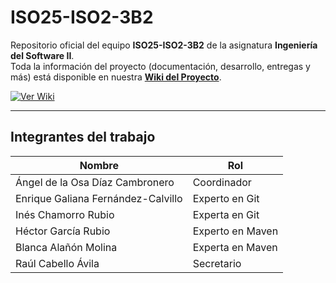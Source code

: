 # ISO25-ISO2-3B2

Repositorio oficial del equipo **ISO25-ISO2-3B2** de la asignatura **Ingeniería del Software II**.  
Toda la información del proyecto (documentación, desarrollo, entregas y más) está disponible en nuestra **[Wiki del Proyecto](https://github.com/Anexosx/ISO25-ISO2-3b2/wiki)**.

[![Ver Wiki](https://img.shields.io/badge/📚_Acceder_a_la_Wiki-lightgrey?style=flat)](https://github.com/Anexosx/ISO25-ISO2-3b2/wiki)

---

## Integrantes del trabajo

| **Nombre** | **Rol** |
|---------------|------------|
| Ángel de la Osa Díaz Cambronero | Coordinador |
| Enrique Galiana Fernández-Calvillo | Experto en Git |
| Inés Chamorro Rubio | Experta en Git |
| Héctor García Rubio | Experto en Maven |
| Blanca Alañón Molina | Experta en Maven |
| Raúl Cabello Ávila | Secretario |
